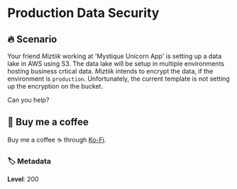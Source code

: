 # Production Data Security

## 🔥 Scenario

Your friend _Miztiik_ working at 'Mystique Unicorn App' is setting up a data lake in AWS using S3. The data lake will be setup in multiple environments hosting business crtical data. _Miztiik_ intends to encrypt the data, if the environment is `production`. Unfortunately, the current template is not setting up the encryption on the bucket.

Can you help?

## 👋 Buy me a coffee

Buy me a coffee ☕ through [Ko-Fi](https://ko-fi.com/miztiik).

### 🏷️ Metadata

**Level**: 200
